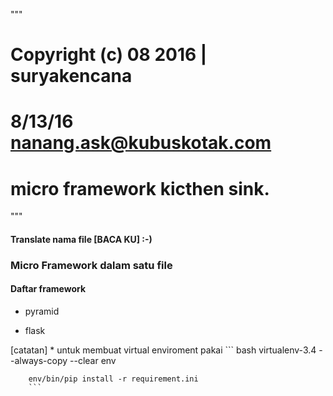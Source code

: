 
"""
 # Copyright (c) 08 2016 | suryakencana
 # 8/13/16 nanang.ask@kubuskotak.com
 #  micro framework kicthen sink.
"""

#### Translate nama file [BACA KU] :-)

### Micro Framework dalam satu file

#### Daftar framework

* pyramid

* flask


[catatan]
	* untuk membuat virtual enviroment pakai
		``` bash
		virtualenv-3.4 --always-copy --clear env

		env/bin/pip install -r requirement.ini
		```